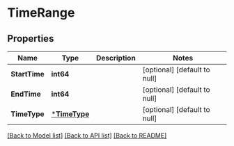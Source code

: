 # TimeRange

## Properties
Name | Type | Description | Notes
------------ | ------------- | ------------- | -------------
**StartTime** | **int64** |  | [optional] [default to null]
**EndTime** | **int64** |  | [optional] [default to null]
**TimeType** | [***TimeType**](TimeType.md) |  | [optional] [default to null]

[[Back to Model list]](../README.md#documentation-for-models) [[Back to API list]](../README.md#documentation-for-api-endpoints) [[Back to README]](../README.md)


